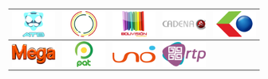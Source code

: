 | ![](https://raw.githubusercontent.com/RevGear/logo/master/Countries/BO/ATB.png) | ![](https://raw.githubusercontent.com/RevGear/logo/master/Countries/BO/BoliviaTV.png) | ![](https://raw.githubusercontent.com/RevGear/logo/master/Countries/BO/Bolivision.png) | ![](https://raw.githubusercontent.com/RevGear/logo/master/Countries/BO/CadenaA.png) | ![](https://raw.githubusercontent.com/RevGear/logo/master/Countries/BO/Gigavision.png) | 
|:---:|:---:|:---:|:---:|:---:| 
| ![](https://raw.githubusercontent.com/RevGear/logo/master/Countries/BO/MegaTV.png) | ![](https://raw.githubusercontent.com/RevGear/logo/master/Countries/BO/PAT.png) | ![](https://raw.githubusercontent.com/RevGear/logo/master/Countries/BO/RedUno.png) | ![](https://raw.githubusercontent.com/RevGear/logo/master/Countries/BO/RTP.png)  | 
